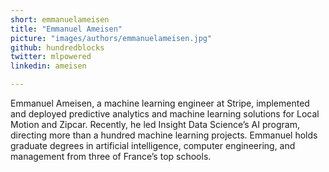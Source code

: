 ```yaml
---
short: emmanuelameisen
title: "Emmanuel Ameisen"
picture: "images/authors/emmanuelameisen.jpg"
github: hundredblocks
twitter: mlpowered
linkedin: ameisen

---
```


Emmanuel Ameisen, a machine learning engineer at Stripe, implemented and deployed predictive analytics and machine learning solutions for Local Motion and Zipcar. Recently, he led Insight Data Science’s AI program, directing more than a hundred machine learning projects. Emmanuel holds graduate degrees in artificial intelligence, computer engineering, and management from three of France’s top schools.